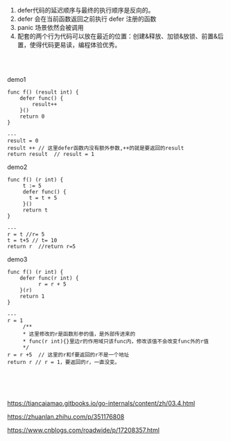 1. defer代码的延迟顺序与最终的执行顺序是反向的。
2. defer 会在当前函数返回之前执行 defer 注册的函数
3. panic 场景依然会被调用
4. 配套的两个行为代码可以放在最近的位置：创建&释放、加锁&放锁、前置&后置，使得代码更易读，编程体验优秀。

<br/>

<br/>

demo1

```golang
func f() (result int) {
    defer func() {
        result++
    }()
    return 0
}

---
result = 0
result ++ // 这里defer函数内没有额外参数,++的就是要返回的result 
return result  // result = 1
```

demo2

```golang
func f() (r int) {
     t := 5
     defer func() {
       t = t + 5
     }()
     return t
}

---
r = t //r= 5
t = t+5 // t= 10
return r  //return r=5
```

demo3

```golang
func f() (r int) {
    defer func(r int) {
          r = r + 5
    }(r)
    return 1
}

---
r = 1
     /**
     * 这里修改的r是函数形参的值，是外部传进来的
     * func(r int){}里边r的作用域只该func内，修改该值不会改变func外的r值
     */
r = r +5  // 这里的r和f要返回的r不是一个地址
return r // r = 1，要返回的r，一直没变。
```

<br/>

<br/>

<br/>

https://tiancaiamao.gitbooks.io/go-internals/content/zh/03.4.html

https://zhuanlan.zhihu.com/p/351176808

https://www.cnblogs.com/roadwide/p/17208357.html
